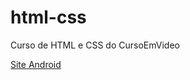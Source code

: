 # html-css
 Curso de HTML e CSS do CursoEmVideo

<a href='https://joao-perandin.github.io/html-css/desafios/des04/index-refeito.html'>Site Android</a>
